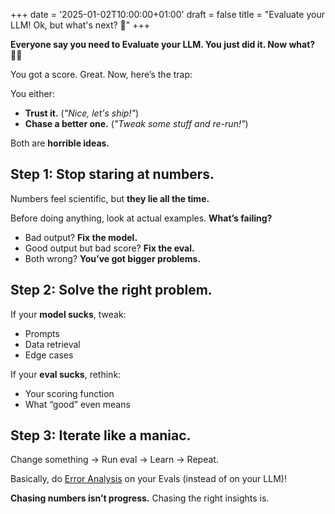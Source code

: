 +++
date = '2025-01-02T10:00:00+01:00'
draft = false
title = "Evaluate your LLM! Ok, but what's next? 🤔"
+++

**Everyone say you need to Evaluate your LLM. You just did it. Now what? 🤷‍♂️**

You got a score. Great. Now, here’s the trap:

You either:

- **Trust it.** (_"Nice, let's ship!"_)
- **Chase a better one.** (_"Tweak some stuff and re-run!"_)

Both are **horrible ideas.**

## **Step 1: Stop staring at numbers.**

Numbers feel scientific, but **they lie all the time.**

Before doing anything, look at actual examples. **What’s failing?**

- Bad output? **Fix the model.**
- Good output but bad score? **Fix the eval.**
- Both wrong? **You’ve got bigger problems.**

## **Step 2: Solve the right problem.**

If your **model sucks**, tweak:

- Prompts
- Data retrieval
- Edge cases

If your **eval sucks**, rethink:

- Your scoring function
- What “good” even means

## **Step 3: Iterate like a maniac.**

Change something → Run eval → Learn → Repeat.

Basically, do [Error Analysis](error-analys-intro.md) on your Evals (instead of on your LLM)!

**Chasing numbers isn’t progress.** Chasing the right insights is.

